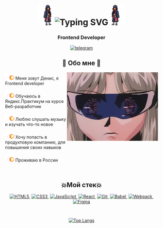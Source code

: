 <body>

<h1 align="center">
    <img src="./assets/header__left.gif"  width="50px">
    <img src="https://readme-typing-svg.herokuapp.com?font=Lobster&weight=900&size=37&duration=3000&pause=500&color=A77BF7C8&background=3925FF00&center=true&multiline=true&width=480&lines=Welcome+to+my+profile" alt="Typing SVG" />
    <img src="./assets/header__right.gif"  width="50px">
</h1>
<div>    
    <h3  align="center">Frontend Developer</h3>
    <p align="center">
      <a href="https://t.me/nxxtrx">
        <img src="https://img.shields.io/badge/Telegram-blue?style=for-the-badge?logo=telegram&logoColor=white" alt="telegram">
      </a> 
    </p>
</div>    
<div>
<h2 align="center"> 👾 Обо мне 👾 </h2>
  <div align="center">
<img src="assets/main.gif" align="right" width="300px">
  </div>

<p><img src="./assets/fireball.gif" width="30px">  Меня зовут Денис, я Frontend developer</p>
<p><img src="./assets/fireball.gif" width="30px"> Обучаюсь в Яндекс.Практикум на курсе Веб-разработчик</p>
<p><img src="./assets/fireball.gif" width="30px"> Люблю слушать музыку и изучать что-то новое</p>
<p><img src="./assets/fireball.gif" width="30px"> Хочу попасть в продуктовую компанию, для повышения своих навыков</p>
<p><img src="./assets/fireball.gif" width="30px"> Проживаю в России</p>

<br>
<div>
  <h2 align="center">💥Мой стек💥</h2>
  <p align="center">
    <a href="https://developer.mozilla.org/en-US/docs/Glossary/HTML5" target="_blank" rel="noreferrer"><img src="https://raw.githubusercontent.com/danielcranney/readme-generator/main/public/icons/skills/html5-colored.svg" width="36" height="36" alt="HTML5" />&nbsp</a>
    <a href="https://www.w3.org/TR/CSS/#css" target="_blank" rel="noreferrer"><img src="https://raw.githubusercontent.com/danielcranney/readme-generator/main/public/icons/skills/css3-colored.svg" width="36" height="36" alt="CSS3" />&nbsp</a>
    <a href="https://developer.mozilla.org/en-US/docs/Web/JavaScript" target="_blank" rel="noreferrer"><img src="https://raw.githubusercontent.com/danielcranney/readme-generator/main/public/icons/skills/javascript-colored.svg" width="36" height="36" alt="JavaScript" />&nbsp</a>
    <a href="https://reactjs.org/" target="_blank" rel="noreferrer"><img src="https://raw.githubusercontent.com/danielcranney/readme-generator/main/public/icons/skills/react-colored.svg" width="36" height="36" alt="React" />&nbsp</a>
    <a href="https://git-scm.com/" target="_blank" rel="noreferrer"><img src="https://raw.githubusercontent.com/danielcranney/readme-generator/main/public/icons/skills/git-colored.svg" width="36" height="36" alt="Git" />&nbsp</a>
    <a href="https://babeljs.io/" target="_blank" rel="noreferrer"><img src="https://raw.githubusercontent.com/danielcranney/readme-generator/main/public/icons/skills/babel-colored.svg" width="36" height="36" alt="Babel" />&nbsp</a>
    <a href="https://webpack.js.org/" target="_blank" rel="noreferrer"><img src="https://raw.githubusercontent.com/danielcranney/readme-generator/main/public/icons/skills/webpack-colored.svg" width="36" height="36" alt="Webpack" />&nbsp</a>
    <a href="https://www.figma.com/" target="_blank" rel="noreferrer"><img src="https://raw.githubusercontent.com/danielcranney/readme-generator/main/public/icons/skills/figma-colored.svg" width="36" height="36" alt="Figma" /></a>
  </p>
</div>
<br>
<div align="center">
  
  [![Top Langs](https://github-readme-stats.vercel.app/api/top-langs/?username=Nxxtrx&layout=compact)](https://github.com/anuraghazra/github-readme-stats)

</div>

</body>
